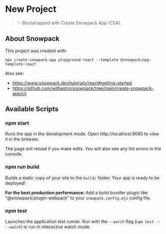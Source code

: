 # New Project

> ✨ Bootstrapped with Create Snowpack App (CSA).

## About Snowpack
This project was created with:
```
npx create-snowpack-app playground-react --template @snowpack/app-template-react
```
Also see:
- https://www.snowpack.dev/tutorials/react#getting-started
- https://github.com/withastro/snowpack/tree/main/create-snowpack-app/cli

## Available Scripts

### npm start

Runs the app in the development mode.
Open http://localhost:8080 to view it in the browser.

The page will reload if you make edits.
You will also see any lint errors in the console.

### npm run build

Builds a static copy of your site to the `build/` folder.
Your app is ready to be deployed!

**For the best production performance:** Add a build bundler plugin like "@snowpack/plugin-webpack" to your `snowpack.config.mjs` config file.

### npm test

Launches the application test runner.
Run with the `--watch` flag (`npm test -- --watch`) to run in interactive watch mode.
